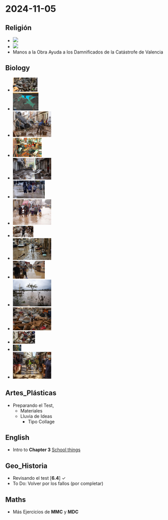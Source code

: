 # 2024-11-05 <!-- markmap: foldAll -->

## Religión
- [![](https://img.youtube.com/vi/uF9eSvf91kk/0.jpg)](https://youtu.be/uF9eSvf91kk?si=e5fdJ5Sp9jvCSCgl)
- [![](https://img.youtube.com/vi/g4VkHXuMXc8/0.jpg)](https://youtu.be/g4VkHXuMXc8?si=0NW2Djz1Uv8inlCH)
- Manos a la Obra Ayuda a los Damnificados de la Catástrofe de Valencia
## Biology
- <img src="205_muertos_so_far.png" width= "77" height= "44">
- <img src="areas_afectadas_en_azul.png" width= "80" height= "56">
- <img src="consecuencias_peor_dana_del_siglo.jpg.png" width= "120" height= "80">
- <img src="danatorrent-900x600.jpg.png" width= "90" height= "60">
- <img src="dana_V.jpg.png" width= "120" height= "68">
- <img src="doce-horas-que-desembocaron-en-catastrofe-valencia-se-despierta-tras-una-noche-infernal.png" width= "100" height= "56">
- <img src="espana-inundaciones-valencia-cambio-climatico.png" width= "120" height= "80">
- <img src="paiporta_el_epicentro.png" width= "64" height= "36">
- <img src="prioridades_salud_publica.jpg.png" width= "120" height= "68">
- <img src="situacion-en-valencia-tras-las-inundaciones-causadas-por-la-dana.png" width= "100" height= "56">
- <img src="una_tromba_como_4_veces_el_ebro.png" width= "120" height= "84">
- <img src="un-hombre-camina-por-una-calle-de-utiel-cubierta-de-escombros-despues-de-que-las-inundaciones-repentinas-provocadas-por-el-paso-de-una-dana.png" width= "120" height= "72">
- <img src="valencia_desvastada.jpg.png" width= "69" height= "39">
- <img src="vista_desde_el_espacio.jpg.png" width= "26" height= "20">
- <img src="voluntarios-dana.png" width= "120" height= "84">
## Artes_Plásticas
- Preparando el Test,
  - Materiales
  - Lluvia de Ideas
    - Tipo Collage
## English
- Intro to **Chapter 3** [School things](https://www.bbc.co.uk/learningenglish/english/course/emw/unit-1/session-1) 
## Geo_Historia
- Revisando el test [**6.4**] ✓
- To Do: Volver por los fallos (por completar)
## Maths
- Más Ejercicios de **MMC** y **MDC**

